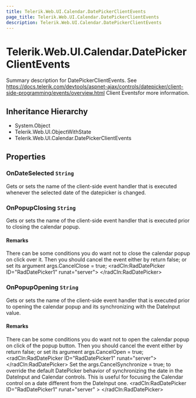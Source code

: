 ```yaml
---
title: Telerik.Web.UI.Calendar.DatePickerClientEvents
page_title: Telerik.Web.UI.Calendar.DatePickerClientEvents
description: Telerik.Web.UI.Calendar.DatePickerClientEvents
---
```


# Telerik.Web.UI.Calendar.DatePickerClientEvents

Summary description for DatePickerClientEvents.
            See https://docs.telerik.com/devtools/aspnet-ajax/controls/datepicker/client-side-programming/events/overview.html Client Eventsfor more information.

## Inheritance Hierarchy

* System.Object
* Telerik.Web.UI.ObjectWithState
* Telerik.Web.UI.Calendar.DatePickerClientEvents

## Properties

###  OnDateSelected `String`

Gets or sets the name of the client-side event handler that is executed whenever
                the selected date of the datepicker is changed.

###  OnPopupClosing `String`

Gets or sets the name of the client-side event handler that is executed prior to
            closing the calendar popup.

#### Remarks
There can be some conditions you do want not to close the calendar popup on
                click over it. Then you should cancel the event either by return false; or
                set its argument args.CancelClose = true;
            <script type="text/javascript">function Closing(sender, args){    args.CancelClose = true;    //or    return false;}</script><radCln:RadDatePicker ID="RadDatePicker1" runat="server">    <ClientEvents OnPopupClosing="Closing"/></radCln:RadDatePicker>

###  OnPopupOpening `String`

Gets or sets the name of the client-side event handler that is executed prior to
            opening the calendar popup and its synchronizing with the DateInput value.

#### Remarks
There can be some conditions you do want not to open the calendar popup on
                click of the popup button. Then you should cancel the event either by return
                false; or set its argument args.CancelOpen = true;
            <script type="text/javascript">function Opening(sender, args){    args.CancelOpen = true;    //or    return false;}</script><radCln:RadDatePicker ID="RadDatePicker1" runat="server">    <ClientEvents OnPopupOpening="Opening"/></radCln:RadDatePicker>
                Set the args.CancelSynchronize = true; to override the default
                DatePicker behavior of synchronizing the date in the DateInput and Calendar
                controls. This is useful for focusing the Calendar control on a date different from
                the DateInput one.
            <script type="text/javascript">function Opening(sender, args){    args.CancelCalendarSynchronize = true;    sender.Calendar.NavigateToDate([2006,12,19]);}</script><radCln:RadDatePicker ID="RadDatePicker1" runat="server" >    <ClientEvents OnPopupOpening="Opening"/></radCln:RadDatePicker>

